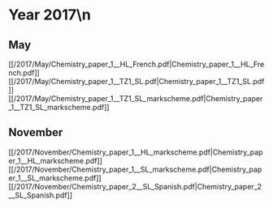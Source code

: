 # Year 2017\n
## May
[[/2017/May/Chemistry_paper_1__HL_French.pdf|Chemistry_paper_1__HL_French.pdf]]
[[/2017/May/Chemistry_paper_1__TZ1_SL.pdf|Chemistry_paper_1__TZ1_SL.pdf]]
[[/2017/May/Chemistry_paper_1__TZ1_SL_markscheme.pdf|Chemistry_paper_1__TZ1_SL_markscheme.pdf]]

## November
[[/2017/November/Chemistry_paper_1__HL_markscheme.pdf|Chemistry_paper_1__HL_markscheme.pdf]]
[[/2017/November/Chemistry_paper_1__SL_markscheme.pdf|Chemistry_paper_1__SL_markscheme.pdf]]
[[/2017/November/Chemistry_paper_2__SL_Spanish.pdf|Chemistry_paper_2__SL_Spanish.pdf]]
